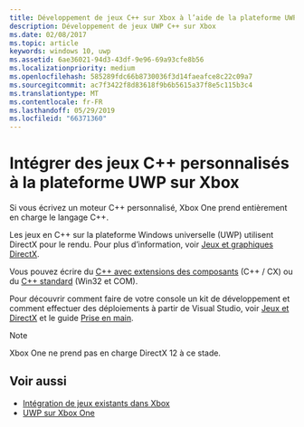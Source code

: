 ```yaml
---
title: Développement de jeux C++ sur Xbox à l’aide de la plateforme UWP
description: Développement de jeux UWP C++ sur Xbox
ms.date: 02/08/2017
ms.topic: article
keywords: windows 10, uwp
ms.assetid: 6ae36021-94d3-43df-9e96-69a93cfe8b56
ms.localizationpriority: medium
ms.openlocfilehash: 585289fdc66b8730036f3d14faeafce8c22c09a7
ms.sourcegitcommit: ac7f3422f8d83618f9b6b5615a37f8e5c115b3c4
ms.translationtype: MT
ms.contentlocale: fr-FR
ms.lasthandoff: 05/29/2019
ms.locfileid: "66371360"
---
```

# <a name="bring-custom-c-games-to-uwp-on-xbox"></a>Intégrer des jeux C++ personnalisés à la plateforme UWP sur Xbox

Si vous écrivez un moteur C++ personnalisé, Xbox One prend entièrement en charge le langage C++. 

Les jeux en C++ sur la plateforme Windows universelle (UWP) utilisent DirectX pour le rendu. Pour plus d’information, voir [Jeux et graphiques DirectX](https://msdn.microsoft.com/library/windows/desktop/ee663274(v=vs.85).aspx).

Vous pouvez écrire du [C++ avec extensions des composants](https://docs.microsoft.com/cpp/cppcx/visual-c-language-reference-c-cx) (C++ / CX) ou du [C++ standard](https://docs.microsoft.com/uwp/win32-and-com/win32-and-com-for-uwp-apps) (Win32 et COM).

Pour découvrir comment faire de votre console un kit de développement et comment effectuer des déploiements à partir de Visual Studio, voir [Jeux et DirectX](../gaming/index.md) et le guide [Prise en main](getting-started.md).

> [!NOTE]
> Xbox One ne prend pas en charge DirectX 12 à ce stade.


## <a name="see-also"></a>Voir aussi
- [Intégration de jeux existants dans Xbox](development-lanes-landing.md)
- [UWP sur Xbox One](index.md)

